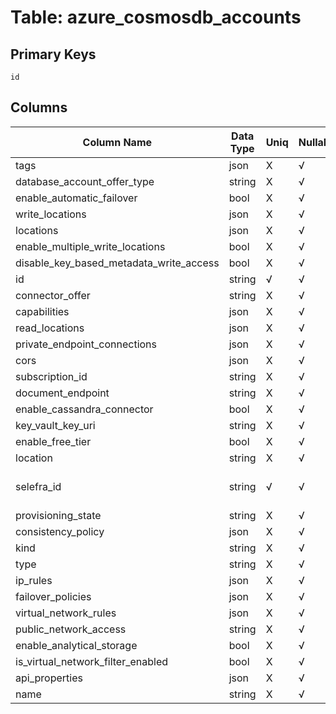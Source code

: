 # Table: azure_cosmosdb_accounts

## Primary Keys 

```
id
```


## Columns 

|  Column Name   |  Data Type  | Uniq | Nullable | Description | 
|  ----  | ----  | ----  | ----  | ---- | 
| tags | json | X | √ |  | 
| database_account_offer_type | string | X | √ |  | 
| enable_automatic_failover | bool | X | √ |  | 
| write_locations | json | X | √ |  | 
| locations | json | X | √ |  | 
| enable_multiple_write_locations | bool | X | √ |  | 
| disable_key_based_metadata_write_access | bool | X | √ |  | 
| id | string | √ | √ |  | 
| connector_offer | string | X | √ |  | 
| capabilities | json | X | √ |  | 
| read_locations | json | X | √ |  | 
| private_endpoint_connections | json | X | √ |  | 
| cors | json | X | √ |  | 
| subscription_id | string | X | √ |  | 
| document_endpoint | string | X | √ |  | 
| enable_cassandra_connector | bool | X | √ |  | 
| key_vault_key_uri | string | X | √ |  | 
| enable_free_tier | bool | X | √ |  | 
| location | string | X | √ |  | 
| selefra_id | string | √ | √ | primary keys value md5 | 
| provisioning_state | string | X | √ |  | 
| consistency_policy | json | X | √ |  | 
| kind | string | X | √ |  | 
| type | string | X | √ |  | 
| ip_rules | json | X | √ |  | 
| failover_policies | json | X | √ |  | 
| virtual_network_rules | json | X | √ |  | 
| public_network_access | string | X | √ |  | 
| enable_analytical_storage | bool | X | √ |  | 
| is_virtual_network_filter_enabled | bool | X | √ |  | 
| api_properties | json | X | √ |  | 
| name | string | X | √ |  | 


